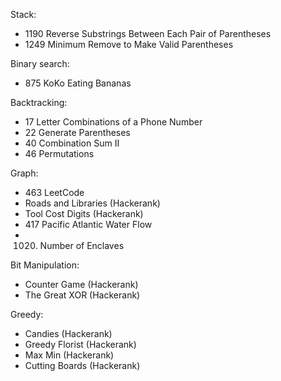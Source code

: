 Stack:
- 1190 Reverse Substrings Between Each Pair of Parentheses
- 1249 Minimum Remove to Make Valid Parentheses

Binary search:
- 875 KoKo Eating Bananas

Backtracking:
- 17 Letter Combinations of a Phone Number
- 22 Generate Parentheses
- 40 Combination Sum II
- 46 Permutations

Graph:
- 463 LeetCode
- Roads and Libraries (Hackerank)
- Tool Cost Digits (Hackerank)
- 417 Pacific Atlantic Water Flow
- 1020. Number of Enclaves

Bit Manipulation:
- Counter Game (Hackerank)
- The Great XOR (Hackerank)

Greedy:
- Candies (Hackerank)
- Greedy Florist (Hackerank)
- Max Min (Hackerank)
- Cutting Boards (Hackerank)

